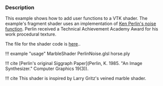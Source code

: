 ### Description

This example shows how to add user functions to a VTK shader. The example's fragment shader uses an implementation of [Ken Perlin's noise function](https://www.semanticscholar.org/paper/An-image-synthesizer-Perlin/e04d7772b91a83a901408eb0876bbb7814b1d4b5). Perlin received a Technical Achievement Academy Award for his work procedural texture.

The file for the shader code is [here](https://github.com/lorensen/VTKExamples/blob/master/src/Testing/Data/Shaders/PerlinNoise.glsl)..

!!! example "usage"
    MarbleShader PerlinNoise.glsl horse.ply

!!! cite
    [Perlin's original Siggraph Paper](Perlin, K. 1985. "An Image Synthesizer." Computer Graphics 19(3)).

!!! cite
    This shader is inspired by Larry Gritz's veined marble shader.

